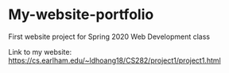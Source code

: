 # My-website-portfolio
First website project for Spring 2020 Web Development class

Link to my website: https://cs.earlham.edu/~ldhoang18/CS282/project1/project1.html
